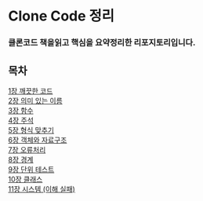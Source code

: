 # Clone Code 정리
### 클론코드 책을읽고 핵심을 요약정리한 리포지토리입니다.


## 목차
[1장 깨끗한 코드](https://github.com/Firedrago95/CleanCode/blob/main/Chapter1%20-%20Intro.md)<br>
[2장 의미 있는 이름](https://github.com/Firedrago95/CleanCode/blob/main/Chapter2%20-%20%EC%9D%98%EB%AF%B8%EC%9E%88%EB%8A%94%20%EC%9D%B4%EB%A6%84.md)<br>
[3장 함수](https://github.com/Firedrago95/CleanCode/blob/main/Chapter3%20-%20%ED%95%A8%EC%88%98.md)<br>
[4장 주석](https://github.com/Firedrago95/CleanCode/blob/main/Chapter4%20-%20%EC%A3%BC%EC%84%9D.md)<br>
[5장 형식 맞추기](https://github.com/Firedrago95/CleanCode/blob/main/Chapter5%20-%20%ED%98%95%EC%8B%9D%20%EB%A7%9E%EC%B6%94%EA%B8%B0.md)<br>
[6장 객체와 자료구조](https://github.com/Firedrago95/CleanCode/blob/main/Chapter6%20-%20%EA%B0%9D%EC%B2%B4%EC%99%80%20%EC%9E%90%EB%A3%8C%EA%B5%AC%EC%A1%B0.md)<br>
[7장 오류처리](https://github.com/Firedrago95/CleanCode/blob/main/Chapter7%20-%20%EC%98%A4%EB%A5%98%EC%B2%98%EB%A6%AC.md)<br>
[8장 경계](https://github.com/Firedrago95/CleanCode/blob/main/Chapter8%20-%20%EA%B2%BD%EA%B3%84.md)<br>
[9장 단위 테스트](https://github.com/Firedrago95/CleanCode/blob/main/Chapter%209%20-%20%EB%8B%A8%EC%9C%84%20%ED%85%8C%EC%8A%A4%ED%8A%B8.md)<br>
[10장 클래스](https://github.com/Firedrago95/CleanCode/blob/main/Chapter%2010%20-%20%ED%81%B4%EB%9E%98%EC%8A%A4.md)<br>
[11장 시스템 (이해 실패) ](https://github.com/Firedrago95/CleanCode/blob/main/Chapter%2011%EC%9E%A5%20-%20%EC%8B%9C%EC%8A%A4%ED%85%9C%20(%EC%8B%A4%ED%8C%A8%EC%9D%98%20%EA%B8%B0%EB%A1%9D).md)<br>
